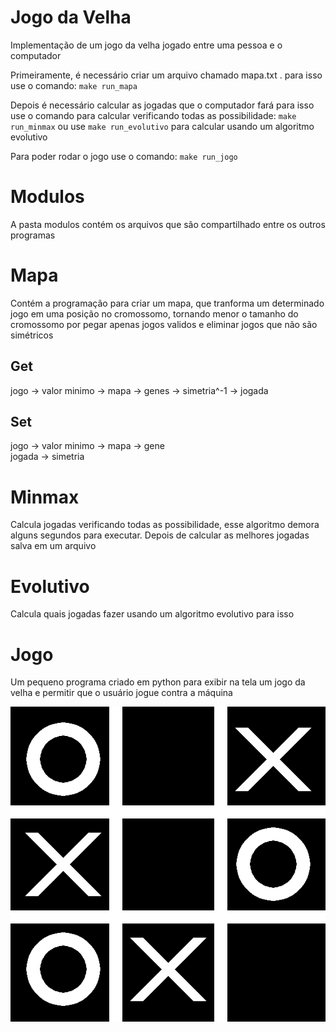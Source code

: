# Jogo da Velha

Implementação de um jogo da velha jogado entre uma pessoa e o computador

Primeiramente, é necessário criar um arquivo chamado mapa.txt .
para isso use o comando:
`make run_mapa`

Depois é necessário calcular as jogadas que o computador fará
para isso use o comando para calcular verificando todas as possibilidade:
`make run_minmax`
ou use `make run_evolutivo` para calcular usando um algoritmo evolutivo

Para poder rodar o jogo use o comando:
`make run_jogo`

# Modulos

A pasta modulos contém os arquivos que são compartilhado entre os outros programas

# Mapa

Contém a programação para criar um mapa,
que tranforma um determinado jogo em uma posição no cromossomo,
tornando menor o tamanho do cromossomo por pegar apenas jogos validos
e eliminar jogos que não são simétricos

## Get
jogo -> valor minimo -> mapa -> genes -> simetria^-1 -> jogada

## Set
jogo -> valor minimo -> mapa -> gene \
jogada -> simetria

# Minmax

Calcula jogadas verificando todas as possibilidade,
esse algoritmo demora alguns segundos para executar.
Depois de calcular as melhores jogadas salva em um arquivo

# Evolutivo

Calcula quais jogadas fazer usando um algoritmo evolutivo para isso

# Jogo

Um pequeno programa criado em python para exibir na tela um jogo da velha
e permitir que o usuário jogue contra a máquina

![Jogo da Velha](images/jogo_da_velha.png)
